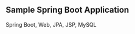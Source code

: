 Sample Spring Boot Application
---------------------------------------------

Spring Boot, Web, JPA, JSP, MySQL
